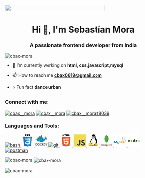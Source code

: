 <img src="https://st3.depositphotos.com/10325396/17006/i/1600/depositphotos_170069614-stock-photo-programming-code-abstract-technology-background.jpg" width="80%" height="80%">


<h1 align="center">Hi 👋, I'm Sebastían Mora</h1>
<h3 align="center">A passionate frontend developer from India</h3>

<p align="left"> <img src="https://komarev.com/ghpvc/?username=cbax-mora&label=Profile%20views&color=0e75b6&style=flat" alt="cbax-mora" /> </p>

- 🔭 I’m currently working on **html, css,javascript,mysql**

- 📫 How to reach me **cbax0619@gmail.com**

- ⚡ Fun fact **dance urban**

<h3 align="left">Connect with me:</h3>
<p align="left">
<a href="https://fb.com/cbax__mora" target="blank"><img align="center" src="https://raw.githubusercontent.com/rahuldkjain/github-profile-readme-generator/master/src/images/icons/Social/facebook.svg" alt="cbax__mora" height="30" width="40" /></a>
<a href="https://instagram.com/cbax__mora" target="blank"><img align="center" src="https://raw.githubusercontent.com/rahuldkjain/github-profile-readme-generator/master/src/images/icons/Social/instagram.svg" alt="cbax__mora" height="30" width="40" /></a>
<a href="https://discord.gg/cbax__mora#8039" target="blank"><img align="center" src="https://raw.githubusercontent.com/rahuldkjain/github-profile-readme-generator/master/src/images/icons/Social/discord.svg" alt="cbax__mora#8039" height="30" width="40" /></a>
</p>

<h3 align="left">Languages and Tools:</h3>
<p align="left"> <a href="https://www.gnu.org/software/bash/" target="_blank" rel="noreferrer"> <img src="https://www.vectorlogo.zone/logos/gnu_bash/gnu_bash-icon.svg" alt="bash" width="40" height="40"/> </a> <a href="https://www.w3schools.com/css/" target="_blank" rel="noreferrer"> <img src="https://raw.githubusercontent.com/devicons/devicon/master/icons/css3/css3-original-wordmark.svg" alt="css3" width="40" height="40"/> </a> <a href="https://www.docker.com/" target="_blank" rel="noreferrer"> <img src="https://raw.githubusercontent.com/devicons/devicon/master/icons/docker/docker-original-wordmark.svg" alt="docker" width="40" height="40"/> </a> <a href="https://git-scm.com/" target="_blank" rel="noreferrer"> <img src="https://www.vectorlogo.zone/logos/git-scm/git-scm-icon.svg" alt="git" width="40" height="40"/> </a> <a href="https://www.w3.org/html/" target="_blank" rel="noreferrer"> <img src="https://raw.githubusercontent.com/devicons/devicon/master/icons/html5/html5-original-wordmark.svg" alt="html5" width="40" height="40"/> </a> <a href="https://developer.mozilla.org/en-US/docs/Web/JavaScript" target="_blank" rel="noreferrer"> <img src="https://raw.githubusercontent.com/devicons/devicon/master/icons/javascript/javascript-original.svg" alt="javascript" width="40" height="40"/> </a> <a href="https://www.linux.org/" target="_blank" rel="noreferrer"> <img src="https://raw.githubusercontent.com/devicons/devicon/master/icons/linux/linux-original.svg" alt="linux" width="40" height="40"/> </a> <a href="https://www.mongodb.com/" target="_blank" rel="noreferrer"> <img src="https://raw.githubusercontent.com/devicons/devicon/master/icons/mongodb/mongodb-original-wordmark.svg" alt="mongodb" width="40" height="40"/> </a> <a href="https://www.mysql.com/" target="_blank" rel="noreferrer"> <img src="https://raw.githubusercontent.com/devicons/devicon/master/icons/mysql/mysql-original-wordmark.svg" alt="mysql" width="40" height="40"/> </a> <a href="https://nodejs.org" target="_blank" rel="noreferrer"> <img src="https://raw.githubusercontent.com/devicons/devicon/master/icons/nodejs/nodejs-original-wordmark.svg" alt="nodejs" width="40" height="40"/> </a> <a href="https://postman.com" target="_blank" rel="noreferrer"> <img src="https://www.vectorlogo.zone/logos/getpostman/getpostman-icon.svg" alt="postman" width="40" height="40"/> </a> </p>

<p><img align="left" src="https://github-readme-stats.vercel.app/api/top-langs?username=cbax-mora&show_icons=true&locale=en&layout=compact" alt="cbax-mora" /></p>

<p>&nbsp;<img align="center" src="https://github-readme-stats.vercel.app/api?username=cbax-mora&show_icons=true&locale=en" alt="cbax-mora" /></p>

<p><img align="center" src="https://github-readme-streak-stats.herokuapp.com/?user=cbax-mora&" alt="cbax-mora" /></p>

